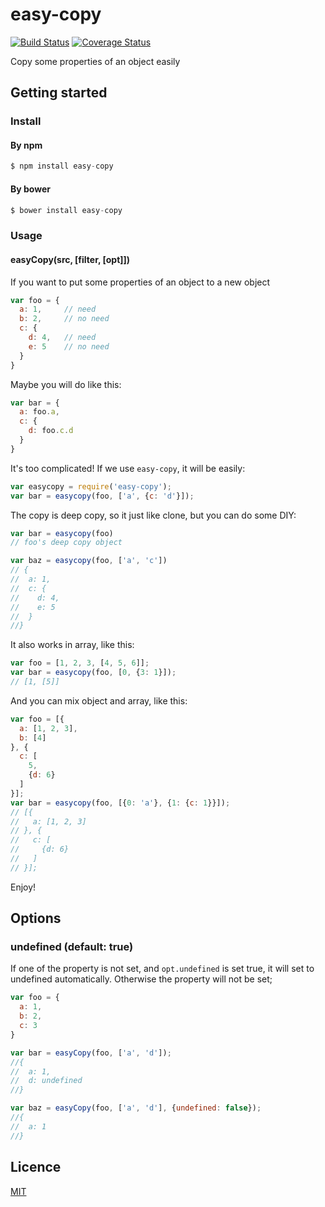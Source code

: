 # easy-copy

[![Build Status](https://travis-ci.org/DremyGit/easy-copy.png)](https://travis-ci.org/DremyGit/easy-copy)
[![Coverage Status](https://coveralls.io/repos/github/DremyGit/easy-copy/badge.svg?branch=master)](https://coveralls.io/github/DremyGit/easy-copy?branch=master)

Copy some properties of an object easily

## Getting started

### Install

#### By npm

```js
$ npm install easy-copy
```
#### By bower

```js
$ bower install easy-copy
```

### Usage

#### easyCopy(src, [filter, [opt]])

If you want to put some properties of an object to a new object

```js
var foo = {
  a: 1,     // need
  b: 2,     // no need
  c: {
    d: 4,   // need
    e: 5    // no need
  }
}
``` 
 
Maybe you will do like this:

```js
var bar = {
  a: foo.a,
  c: {
    d: foo.c.d
  }
}
```

It's too complicated! If we use `easy-copy`, it will be easily:

```js
var easycopy = require('easy-copy');
var bar = easycopy(foo, ['a', {c: 'd'}]);
```

The copy is deep copy, so it just like clone, but you can do some DIY:

```js
var bar = easycopy(foo)
// foo's deep copy object

var baz = easycopy(foo, ['a', 'c'])
// {
//  a: 1,
//  c: {
//    d: 4,
//    e: 5
//  }
//}
```

It also works in array, like this:

```js
var foo = [1, 2, 3, [4, 5, 6]];
var bar = easycopy(foo, [0, {3: 1}]);
// [1, [5]]
```

And you can mix object and array, like this:
```js
var foo = [{
  a: [1, 2, 3],
  b: [4]
}, {
  c: [
    5,
    {d: 6}
  ]
}];
var bar = easycopy(foo, [{0: 'a'}, {1: {c: 1}}]);
// [{
//   a: [1, 2, 3]
// }, {
//   c: [
//     {d: 6}
//   ]
// }];
```

Enjoy!

## Options

### undefined (default: true)

If one of the property is not set, and `opt.undefined` is set true, it will set to undefined automatically.
Otherwise the property will not be set;

```js
var foo = {
  a: 1,
  b: 2,
  c: 3
}

var bar = easyCopy(foo, ['a', 'd']);
//{
//  a: 1,
//  d: undefined
//}

var baz = easyCopy(foo, ['a', 'd'], {undefined: false});
//{
//  a: 1
//}
```

## Licence

[MIT](https://github.com/DremyGit/easy-copy/blob/master/LICENSE)

